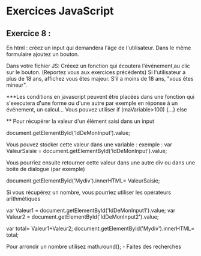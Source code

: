 # Exercices JavaScript



## Exercice 8 :

En html : créez un input qui demandera l'âge de l'utilisateur. 
Dans le même formulaire ajoutez un bouton. 

Dans votre fichier JS: 
Créeez un fonction qui écoutera l'événement,au clic sur le bouton. (Reportez vous aux exercices précédents)
Si l'utilisateur a plus de 18 ans, affichez vous êtes majeur. S'il a moins de 18 ans, "vous êtes mineur". 




***Les conditions en javascript peuvent être placées dans une fonction qui s'executera d'une forme ou d'une autre par exemple en réponse à un événement, un calcul... 
Vous pouvez utiliser if (maVariable>100) {...} else

** Pour récupérer la valeur d'un élément saisi dans un input 

document.getElementById('IdDeMonInput').value;

Vous pouvez stocker cette valeur dans une variable : 
exemple : 
var ValeurSaisie = document.getElementById('IdDeMonInput').value;

Vous pourriez ensuite retourner cette valeur dans une autre div ou dans une boite de dialogue (par exemple)

document.getElementById('Mydiv').innerHTML= ValeurSaisie;

Si vous récupérez un nombre, vous pourriez utiliser les opérateurs arithmétiques

var Valeur1 = document.getElementById('IdDeMonInput1').value;
var Valeur2 = document.getElementById('IdDeMonInput2').value;

var total= Valeur1+Valeur2;
document.getElementById('Mydiv').innerHTML= total;


Pour arrondir un nombre utilisez math.round(); - Faites des recherches 


